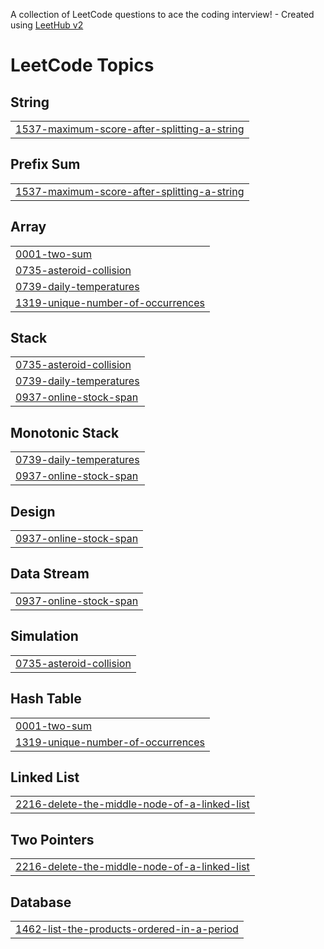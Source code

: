 A collection of LeetCode questions to ace the coding interview! - Created using [LeetHub v2](https://github.com/arunbhardwaj/LeetHub-2.0)
<!---LeetCode Topics Start-->
# LeetCode Topics
## String
|  |
| ------- |
| [1537-maximum-score-after-splitting-a-string](https://github.com/WilliamTsai39/LeetCode-Progress-Tracker/tree/master/1537-maximum-score-after-splitting-a-string) |
## Prefix Sum
|  |
| ------- |
| [1537-maximum-score-after-splitting-a-string](https://github.com/WilliamTsai39/LeetCode-Progress-Tracker/tree/master/1537-maximum-score-after-splitting-a-string) |
## Array
|  |
| ------- |
| [0001-two-sum](https://github.com/WilliamTsai39/LeetCode-Progress-Tracker/tree/master/0001-two-sum) |
| [0735-asteroid-collision](https://github.com/WilliamTsai39/LeetCode-Progress-Tracker/tree/master/0735-asteroid-collision) |
| [0739-daily-temperatures](https://github.com/WilliamTsai39/LeetCode-Progress-Tracker/tree/master/0739-daily-temperatures) |
| [1319-unique-number-of-occurrences](https://github.com/WilliamTsai39/LeetCode-Progress-Tracker/tree/master/1319-unique-number-of-occurrences) |
## Stack
|  |
| ------- |
| [0735-asteroid-collision](https://github.com/WilliamTsai39/LeetCode-Progress-Tracker/tree/master/0735-asteroid-collision) |
| [0739-daily-temperatures](https://github.com/WilliamTsai39/LeetCode-Progress-Tracker/tree/master/0739-daily-temperatures) |
| [0937-online-stock-span](https://github.com/WilliamTsai39/LeetCode-Progress-Tracker/tree/master/0937-online-stock-span) |
## Monotonic Stack
|  |
| ------- |
| [0739-daily-temperatures](https://github.com/WilliamTsai39/LeetCode-Progress-Tracker/tree/master/0739-daily-temperatures) |
| [0937-online-stock-span](https://github.com/WilliamTsai39/LeetCode-Progress-Tracker/tree/master/0937-online-stock-span) |
## Design
|  |
| ------- |
| [0937-online-stock-span](https://github.com/WilliamTsai39/LeetCode-Progress-Tracker/tree/master/0937-online-stock-span) |
## Data Stream
|  |
| ------- |
| [0937-online-stock-span](https://github.com/WilliamTsai39/LeetCode-Progress-Tracker/tree/master/0937-online-stock-span) |
## Simulation
|  |
| ------- |
| [0735-asteroid-collision](https://github.com/WilliamTsai39/LeetCode-Progress-Tracker/tree/master/0735-asteroid-collision) |
## Hash Table
|  |
| ------- |
| [0001-two-sum](https://github.com/WilliamTsai39/LeetCode-Progress-Tracker/tree/master/0001-two-sum) |
| [1319-unique-number-of-occurrences](https://github.com/WilliamTsai39/LeetCode-Progress-Tracker/tree/master/1319-unique-number-of-occurrences) |
## Linked List
|  |
| ------- |
| [2216-delete-the-middle-node-of-a-linked-list](https://github.com/WilliamTsai39/LeetCode-Progress-Tracker/tree/master/2216-delete-the-middle-node-of-a-linked-list) |
## Two Pointers
|  |
| ------- |
| [2216-delete-the-middle-node-of-a-linked-list](https://github.com/WilliamTsai39/LeetCode-Progress-Tracker/tree/master/2216-delete-the-middle-node-of-a-linked-list) |
## Database
|  |
| ------- |
| [1462-list-the-products-ordered-in-a-period](https://github.com/WilliamTsai39/LeetCode-Progress-Tracker/tree/master/1462-list-the-products-ordered-in-a-period) |
<!---LeetCode Topics End-->